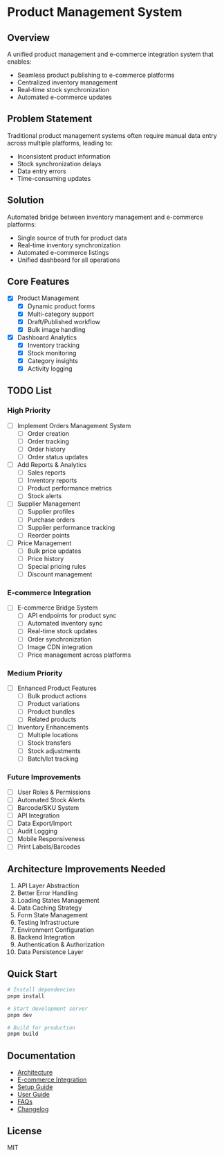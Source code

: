 # Product Management System

## Overview
A unified product management and e-commerce integration system that enables:
- Seamless product publishing to e-commerce platforms
- Centralized inventory management
- Real-time stock synchronization
- Automated e-commerce updates

## Problem Statement
Traditional product management systems often require manual data entry across multiple platforms, leading to:
- Inconsistent product information
- Stock synchronization delays
- Data entry errors
- Time-consuming updates

## Solution
Automated bridge between inventory management and e-commerce platforms:
- Single source of truth for product data
- Real-time inventory synchronization
- Automated e-commerce listings
- Unified dashboard for all operations

## Core Features
- [x] Product Management
  - [x] Dynamic product forms
  - [x] Multi-category support
  - [x] Draft/Published workflow
  - [x] Bulk image handling

- [x] Dashboard Analytics
  - [x] Inventory tracking
  - [x] Stock monitoring
  - [x] Category insights
  - [x] Activity logging

## TODO List

### High Priority
- [ ] Implement Orders Management System
  - [ ] Order creation
  - [ ] Order tracking
  - [ ] Order history
  - [ ] Order status updates

- [ ] Add Reports & Analytics
  - [ ] Sales reports
  - [ ] Inventory reports
  - [ ] Product performance metrics
  - [ ] Stock alerts

- [ ] Supplier Management
  - [ ] Supplier profiles
  - [ ] Purchase orders
  - [ ] Supplier performance tracking
  - [ ] Reorder points

- [ ] Price Management
  - [ ] Bulk price updates
  - [ ] Price history
  - [ ] Special pricing rules
  - [ ] Discount management

### E-commerce Integration
- [ ] E-commerce Bridge System
  - [ ] API endpoints for product sync
  - [ ] Automated inventory sync
  - [ ] Real-time stock updates
  - [ ] Order synchronization
  - [ ] Image CDN integration
  - [ ] Price management across platforms

### Medium Priority
- [ ] Enhanced Product Features
  - [ ] Bulk product actions
  - [ ] Product variations
  - [ ] Product bundles
  - [ ] Related products

- [ ] Inventory Enhancements
  - [ ] Multiple locations
  - [ ] Stock transfers
  - [ ] Stock adjustments
  - [ ] Batch/lot tracking

### Future Improvements
- [ ] User Roles & Permissions
- [ ] Automated Stock Alerts
- [ ] Barcode/SKU System
- [ ] API Integration
- [ ] Data Export/Import
- [ ] Audit Logging
- [ ] Mobile Responsiveness
- [ ] Print Labels/Barcodes

## Architecture Improvements Needed
1. API Layer Abstraction
2. Better Error Handling
3. Loading States Management
4. Data Caching Strategy
5. Form State Management
6. Testing Infrastructure
7. Environment Configuration
8. Backend Integration
9. Authentication & Authorization
10. Data Persistence Layer

## Quick Start
```bash
# Install dependencies
pnpm install

# Start development server
pnpm dev

# Build for production
pnpm build
```

## Documentation
- [Architecture](./docs/ARCHITECTURE.md)
- [E-commerce Integration](./docs/ECOMMERCE.md)
- [Setup Guide](./docs/SETUP.md)
- [User Guide](./docs/USER_GUIDE.md)
- [FAQs](./docs/FAQ.md)
- [Changelog](./docs/CHANGELOG.md)

## License
MIT
